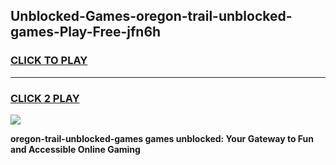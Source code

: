 
## Unblocked-Games-oregon-trail-unblocked-games-Play-Free-jfn6h
<h3>
<a href="https://premium76.site?title=oregon-trail-unblocked-games&ref=18A1">CLICK TO PLAY</a></h3>
<hr>

<h3>
<a href="https://premium76.site?title=oregon-trail-unblocked-games&ref=18A1">CLICK 2 PLAY</a>
  
</h3>

<a href="https://premium76.site?title=oregon-trail-unblocked-games&ref=18A1"><img src="https://clearcache.store/games.png"></a>


**oregon-trail-unblocked-games games unblocked: Your Gateway to Fun and Accessible Online Gaming**
